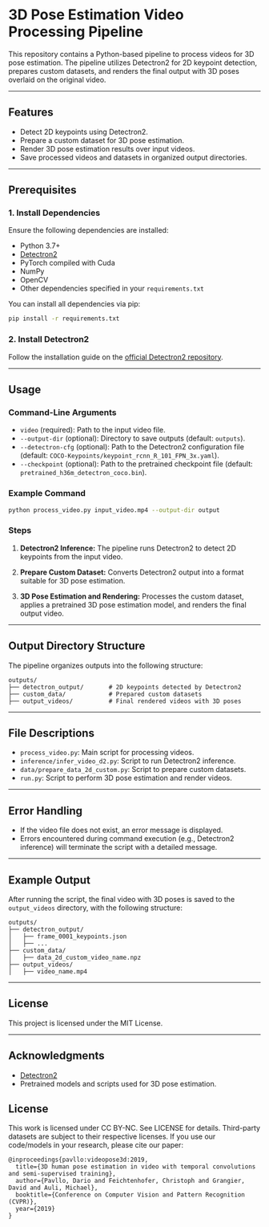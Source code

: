 # 3D Pose Estimation Video Processing Pipeline

This repository contains a Python-based pipeline to process videos for 3D pose estimation. The pipeline utilizes Detectron2 for 2D keypoint detection, prepares custom datasets, and renders the final output with 3D poses overlaid on the original video.

---

## Features
- Detect 2D keypoints using Detectron2.
- Prepare a custom dataset for 3D pose estimation.
- Render 3D pose estimation results over input videos.
- Save processed videos and datasets in organized output directories.

---

## Prerequisites

### 1. Install Dependencies
Ensure the following dependencies are installed:
- Python 3.7+
- [Detectron2](https://github.com/facebookresearch/detectron2)
- PyTorch compiled with Cuda
- NumPy
- OpenCV
- Other dependencies specified in your `requirements.txt`

You can install all dependencies via pip:
```bash
pip install -r requirements.txt
```

### 2. Install Detectron2
Follow the installation guide on the [official Detectron2 repository](https://github.com/facebookresearch/detectron2).

---

## Usage

### Command-Line Arguments
- `video` (required): Path to the input video file.
- `--output-dir` (optional): Directory to save outputs (default: `outputs`).
- `--detectron-cfg` (optional): Path to the Detectron2 configuration file (default: `COCO-Keypoints/keypoint_rcnn_R_101_FPN_3x.yaml`).
- `--checkpoint` (optional): Path to the pretrained checkpoint file (default: `pretrained_h36m_detectron_coco.bin`).

### Example Command
```bash
python process_video.py input_video.mp4 --output-dir output
```

### Steps

1. **Detectron2 Inference:**
   The pipeline runs Detectron2 to detect 2D keypoints from the input video.

2. **Prepare Custom Dataset:**
   Converts Detectron2 output into a format suitable for 3D pose estimation.

3. **3D Pose Estimation and Rendering:**
   Processes the custom dataset, applies a pretrained 3D pose estimation model, and renders the final output video.

---

## Output Directory Structure
The pipeline organizes outputs into the following structure:
```
outputs/
├── detectron_output/       # 2D keypoints detected by Detectron2
├── custom_data/            # Prepared custom datasets
├── output_videos/          # Final rendered videos with 3D poses
```

---

## File Descriptions
- `process_video.py`: Main script for processing videos.
- `inference/infer_video_d2.py`: Script to run Detectron2 inference.
- `data/prepare_data_2d_custom.py`: Script to prepare custom datasets.
- `run.py`: Script to perform 3D pose estimation and render videos.

---

## Error Handling
- If the video file does not exist, an error message is displayed.
- Errors encountered during command execution (e.g., Detectron2 inference) will terminate the script with a detailed message.

---

## Example Output
After running the script, the final video with 3D poses is saved to the `output_videos` directory, with the following structure:
```
outputs/
├── detectron_output/
│   ├── frame_0001_keypoints.json
│   ├── ...
├── custom_data/
│   ├── data_2d_custom_video_name.npz
├── output_videos/
│   ├── video_name.mp4
```

---

## License
This project is licensed under the MIT License.

---

## Acknowledgments
- [Detectron2](https://github.com/facebookresearch/detectron2)
- Pretrained models and scripts used for 3D pose estimation.



## License
This work is licensed under CC BY-NC. See LICENSE for details. Third-party datasets are subject to their respective licenses.
If you use our code/models in your research, please cite our paper:
```
@inproceedings{pavllo:videopose3d:2019,
  title={3D human pose estimation in video with temporal convolutions and semi-supervised training},
  author={Pavllo, Dario and Feichtenhofer, Christoph and Grangier, David and Auli, Michael},
  booktitle={Conference on Computer Vision and Pattern Recognition (CVPR)},
  year={2019}
}
```
